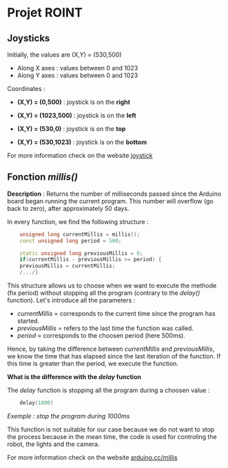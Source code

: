 # Projet ROINT

## Joysticks

Initially, the values are (X,Y) = (530,500)  

* Along X axes : values between 0 and 1023  
* Along Y axes : values between 0 and 1023  

Coordinates :  
* **(X,Y) = (0,500)** : joystick is on the **right**
* **(X,Y) = (1023,500)** : joystick is on the **left**  

* **(X,Y) = (530,0)** : joystick is on the **top**
* **(X,Y) = (530,1023)** : joystick is on the **bottom**  

For more information check on the website [joystick](https://whadda.com/product/xy-joystick-module-2-pcs-wpi315/)  

## Fonction *millis()*

**Description** : Returns the number of milliseconds passed since the Arduino board began running the current program. This number will overflow (go back to zero), after approximately 50 days.  

In every function, we find the following structure :  
```cpp
    unsigned long currentMillis = millis();  
    const unsigned long period = 500;  

    static unsigned long previousMillis = 0;
    if(currentMillis - previousMillis >= period) {
    previousMillis = currentMillis;
    /.../}
```

This structure allows us to choose when we want to execute the methode (fix period) without stopping all the program (contrary to the *delay()* function). Let's introduce all the parameters :  

* *currentMillis* = corresponds to the current time since the program has started.  
* *previousMillis* = refers to the last time the function was called.  
* *period* = corresponds to the choosen period (here 500ms).  

Hence, by taking the difference between *currentMillis* and *previousMillis*, we know the time that has elapsed since the last iteration of the function. If this time is greater than the period, we execute the function.  

**What is the difference with the *delay* function**  

The *delay* function is stopping all the program during a choosen value :
```cpp
    delay(1000)
```
*Exemple : stop the program during 1000ms*  

This function is not suitable for our case because we do not want to stop the process because in the mean time, the code is used for controling the robot, the lights and the camera.    

For more information check on the website [arduino.cc/millis](https://docs.arduino.cc/language-reference/en/functions/time/millis/)  
